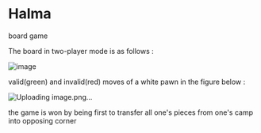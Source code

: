 # Halma
board game


The board in two-player mode is as follows :

![image](https://github.com/farnazmnz/Halma/assets/77280991/fae9d7d9-328d-40eb-a783-21bf8c8fa116)

valid(green) and invalid(red) moves of a white pawn in the figure below :

![Uploading image.png…]()


the game is won by being first to transfer all one's pieces from one's camp into opposing corner

